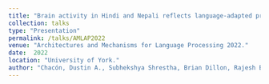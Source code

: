 ```yaml
---
title: "Brain activity in Hindi and Nepali reflects language-adapted processing strategies."
collection: talks
type: "Presentation"
permalink: /talks/AMLAP2022
venue: "Architectures and Mechanisms for Language Processing 2022."
date:  2022
location: "University of York."
author: "Chacón, Dustin A., Subhekshya Shrestha, Brian Dillon, Rajesh Bhatt, Diogo Almeida, Alec Marantz."
---
```

